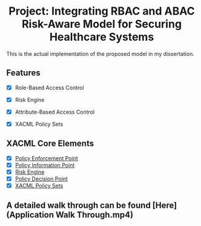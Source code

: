 <h1 style="text-align: center">Project: Integrating RBAC and ABAC Risk-Aware Model for Securing Healthcare Systems</h1>


This is the actual implementation of the proposed model in my dissertation.
## Features

- [X] Role-Based Access Control
- [X] Risk Engine
- [X] Attribute-Based Access Control
- [X] XACML Policy Sets


## XACML Core Elements
- [X] [Policy Enforcement Point](../My_AdRBAC/src/main/java/app/xacml/pep/My_PEP.java)
- [X] [Policy Information Point](../My_AdRBAC/src/main/java/app/xacml/pip/My_PIP.java)
- [X] [Risk Engine](../My_AdRBAC/src/main/java/app/xacml/risk_engine/MyRiskEngine.java)
- [X] [Policy Decision Point](../My_AdRBAC/src/main/java/app/xacml/pdp/My_PDP.java)
- [X] [XACML Policy Sets](../My_AdRBAC/src/main/resources/policySet)

## A detailed walk through can be found [Here](Application Walk Through.mp4)